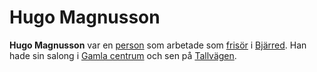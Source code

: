# Hugo Magnusson

**Hugo Magnusson** var en [person](person) som arbetade som [frisör](frisör) i [Bjärred](Bjärred). Han hade sin salong i [Gamla centrum](Gamla%20centrum) och sen på [Tallvägen](Tallvägen).
